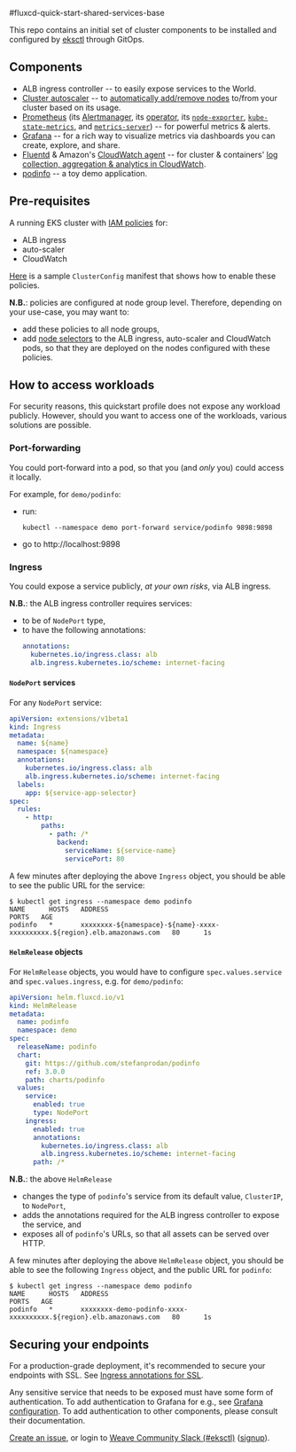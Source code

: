 #fluxcd-quick-start-shared-services-base 

This repo contains an initial set of cluster components to be installed and
configured by [eksctl](https://eksctl.io) through GitOps.

## Components

- ALB ingress controller -- to easily expose services to the World.
- [Cluster autoscaler](https://github.com/kubernetes/autoscaler/tree/master/cluster-autoscaler) -- to [automatically add/remove nodes](https://aws.amazon.com/premiumsupport/knowledge-center/eks-cluster-autoscaler-setup/) to/from your cluster based on its usage.
- [Prometheus](https://prometheus.io/) (its [Alertmanager](https://prometheus.io/docs/alerting/alertmanager/), its [operator](https://github.com/coreos/prometheus-operator), its [`node-exporter`](https://github.com/prometheus/node_exporter), [`kube-state-metrics`](https://github.com/kubernetes/kube-state-metrics), and [`metrics-server`](https://github.com/kubernetes-incubator/metrics-server)) -- for powerful metrics & alerts.
- [Grafana](https://grafana.com) -- for a rich way to visualize metrics via dashboards you can create, explore, and share.
- [Fluentd](https://www.fluentd.org/) & Amazon's [CloudWatch agent](https://aws.amazon.com/cloudwatch/) -- for cluster & containers' [log collection, aggregation & analytics in CloudWatch](https://docs.aws.amazon.com/AmazonCloudWatch/latest/monitoring/Container-Insights-setup-logs.html).
- [podinfo](https://github.com/stefanprodan/podinfo) --  a toy demo application.

## Pre-requisites

A running EKS cluster with [IAM policies](https://eksctl.io/usage/iam-policies/) for:

- ALB ingress
- auto-scaler
- CloudWatch

[Here](https://github.com/weaveworks/eksctl/blob/master/examples/21-eks-quickstart-app-dev.yaml) is a sample `ClusterConfig` manifest that shows how to enable these policies.

**N.B.**: policies are configured at node group level.
Therefore, depending on your use-case, you may want to:

- add these policies to all node groups,
- add [node selectors](https://kubernetes.io/docs/concepts/configuration/assign-pod-node/) to the ALB ingress, auto-scaler and CloudWatch pods, so that they are deployed on the nodes configured with these policies.

## How to access workloads

For security reasons, this quickstart profile does not expose any workload publicly. However, should you want to access one of the workloads, various solutions are possible.

### Port-forwarding

You could port-forward into a pod, so that you (and _only_ you) could access it locally.

For example, for `demo/podinfo`:

- run:
    ```console
    kubectl --namespace demo port-forward service/podinfo 9898:9898
    ```
- go to http://localhost:9898

### Ingress

You could expose a service publicly, _at your own risks_, via ALB ingress.

**N.B.**: the ALB ingress controller requires services:

- to be of `NodePort` type,
- to have the following annotations:
    ```yaml
    annotations:
      kubernetes.io/ingress.class: alb
      alb.ingress.kubernetes.io/scheme: internet-facing
    ```

#### `NodePort` services

For any `NodePort` service:

```yaml
apiVersion: extensions/v1beta1
kind: Ingress
metadata:
  name: ${name}
  namespace: ${namespace}
  annotations:
    kubernetes.io/ingress.class: alb
    alb.ingress.kubernetes.io/scheme: internet-facing
  labels:
    app: ${service-app-selector}
spec:
  rules:
    - http:
        paths:
          - path: /*
            backend:
              serviceName: ${service-name}
              servicePort: 80
```

A few minutes after deploying the above `Ingress` object, you should be able to see the public URL for the service:
```console
$ kubectl get ingress --namespace demo podinfo
NAME      HOSTS   ADDRESS                                                                     PORTS   AGE
podinfo   *       xxxxxxxx-${namespace}-${name}-xxxx-xxxxxxxxxx.${region}.elb.amazonaws.com   80      1s
```

#### `HelmRelease` objects

For `HelmRelease` objects, you would have to configure `spec.values.service` and `spec.values.ingress`, e.g. for `demo/podinfo`:

```yaml
apiVersion: helm.fluxcd.io/v1
kind: HelmRelease
metadata:
  name: podinfo
  namespace: demo
spec:
  releaseName: podinfo
  chart:
    git: https://github.com/stefanprodan/podinfo
    ref: 3.0.0
    path: charts/podinfo
  values:
    service:
      enabled: true
      type: NodePort
    ingress:
      enabled: true
      annotations:
        kubernetes.io/ingress.class: alb
        alb.ingress.kubernetes.io/scheme: internet-facing
      path: /*
```

**N.B.**: the above `HelmRelease`

- changes the type of `podinfo`'s service from its default value, `ClusterIP`, to `NodePort`,
- adds the annotations required for the ALB ingress controller to expose the service, and
- exposes all of `podinfo`'s URLs, so that all assets can be served over HTTP.

A few minutes after deploying the above `HelmRelease` object, you should be able to see the following `Ingress` object, and the public URL for `podinfo`:

```console
$ kubectl get ingress --namespace demo podinfo
NAME      HOSTS   ADDRESS                                                             PORTS   AGE
podinfo   *       xxxxxxxx-demo-podinfo-xxxx-xxxxxxxxxx.${region}.elb.amazonaws.com   80      1s
```

## Securing your endpoints
For a production-grade deployment, it's recommended to secure your endpoints with SSL. See [Ingress annotations for SSL](https://kubernetes-sigs.github.io/aws-alb-ingress-controller/guide/ingress/annotation/#ssl).

Any sensitive service that needs to be exposed must have some form of authentication. To add authentication to Grafana for e.g., see [Grafana configuration](https://github.com/helm/charts/tree/master/stable/prometheus-operator#grafana).
To add authentication to other components, please consult their documentation.

[Create an issue](https://github.com/weaveworks/eks-quickstart-app-dev/issues/new), or
login to [Weave Community Slack (#eksctl)][slackchan] ([signup][slackjoin]).

[slackjoin]: https://slack.weave.works/
[slackchan]: https://weave-community.slack.com/messages/eksctl/
